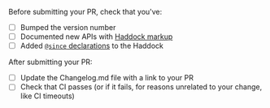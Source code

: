 Before submitting your PR, check that you've:

- [ ] Bumped the version number
- [ ] Documented new APIs with [Haddock markup](https://www.haskell.org/haddock/doc/html/index.html)
- [ ] Added [`@since` declarations](http://haskell-haddock.readthedocs.io/en/latest/markup.html#since) to the Haddock

After submitting your PR:

- [ ] Update the Changelog.md file with a link to your PR
- [ ] Check that CI passes (or if it fails, for reasons unrelated to your change, like CI timeouts)

<!---Thanks so much for contributing! :)

_If these checkboxes don't apply to your PR, you can delete them_

If you're unsure on what the new version number should be, feel free to ask.

-->
